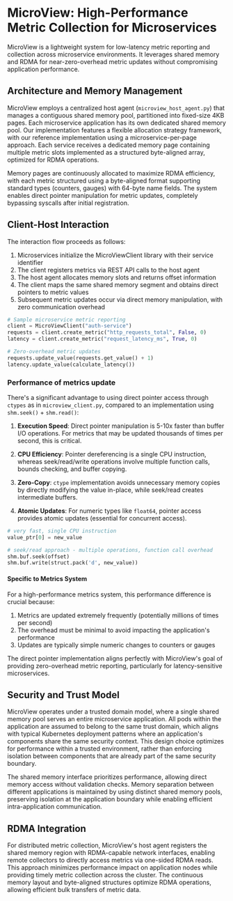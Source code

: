 # MicroView: High-Performance Metric Collection for Microservices

MicroView is a lightweight system for low-latency metric reporting and collection across microservice environments. It leverages shared memory and RDMA for near-zero-overhead metric updates without compromising application performance.

## Architecture and Memory Management

MicroView employs a centralized host agent (`microview_host_agent.py`) that manages a contiguous shared memory pool, partitioned into fixed-size 4KB pages. Each microservice application has its own dedicated shared memory pool. Our implementation features a flexible allocation strategy framework, with our reference implementation using a microservice-per-page approach. Each service receives a dedicated memory page containing multiple metric slots implemented as a structured byte-aligned array, optimized for RDMA operations.

Memory pages are continuously allocated to maximize RDMA efficiency, with each metric structured using a byte-aligned format supporting standard types (counters, gauges) with 64-byte name fields. The system enables direct pointer manipulation for metric updates, completely bypassing syscalls after initial registration.

## Client-Host Interaction

The interaction flow proceeds as follows:
1. Microservices initialize the MicroViewClient library with their service identifier
2. The client registers metrics via REST API calls to the host agent
3. The host agent allocates memory slots and returns offset information
4. The client maps the same shared memory segment and obtains direct pointers to metric values
5. Subsequent metric updates occur via direct memory manipulation, with zero communication overhead

```python
# Sample microservice metric reporting
client = MicroViewClient("auth-service")
requests = client.create_metric("http_requests_total", False, 0)
latency = client.create_metric("request_latency_ms", True, 0)

# Zero-overhead metric updates
requests.update_value(requests.get_value() + 1)
latency.update_value(calculate_latency())
```

### Performance of metrics update

There's a significant advantage to using direct pointer access through `ctypes` as in `microview_client.py`, compared to an implementation using `shm.seek()` + `shm.read()`:

1. **Execution Speed**: Direct pointer manipulation is 5-10x faster than buffer I/O operations. For metrics that may be updated thousands of times per second, this is critical.

2. **CPU Efficiency**: Pointer dereferencing is a single CPU instruction, whereas seek/read/write operations involve multiple function calls, bounds checking, and buffer copying.

3. **Zero-Copy**: `ctype` implementation avoids unnecessary memory copies by directly modifying the value in-place, while seek/read creates intermediate buffers.

4. **Atomic Updates**: For numeric types like `float64`, pointer access provides atomic updates (essential for concurrent access).

```python
# very fast, single CPU instruction
value_ptr[0] = new_value

# seek/read approach - multiple operations, function call overhead
shm.buf.seek(offset)
shm.buf.write(struct.pack('d', new_value))
```

#### Specific to Metrics System

For a high-performance metrics system, this performance difference is crucial because:

1. Metrics are updated extremely frequently (potentially millions of times per second)
2. The overhead must be minimal to avoid impacting the application's performance
3. Updates are typically simple numeric changes to counters or gauges

The direct pointer implementation aligns perfectly with MicroView's goal of providing zero-overhead metric reporting, particularly for latency-sensitive microservices.

## Security and Trust Model

MicroView operates under a trusted domain model, where a single shared memory pool serves an entire microservice application. All pods within the application are assumed to belong to the same trust domain, which aligns with typical Kubernetes deployment patterns where an application's components share the same security context. This design choice optimizes for performance within a trusted environment, rather than enforcing isolation between components that are already part of the same security boundary.

The shared memory interface prioritizes performance, allowing direct memory access without validation checks. Memory separation between different applications is maintained by using distinct shared memory pools, preserving isolation at the application boundary while enabling efficient intra-application communication.

## RDMA Integration

For distributed metric collection, MicroView's host agent registers the shared memory region with RDMA-capable network interfaces, enabling remote collectors to directly access metrics via one-sided RDMA reads. This approach minimizes performance impact on application nodes while providing timely metric collection across the cluster. The continuous memory layout and byte-aligned structures optimize RDMA operations, allowing efficient bulk transfers of metric data.